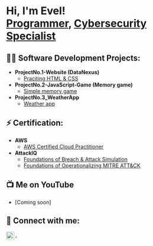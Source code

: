 <h1>Hi, I'm Evel! <br/><a href="https://github.com/evelR">Programmer</a>, <a href="https://www.linkedin.com/in/evel-r/">Cybersecurity Specialist</a>

<h2>👨‍💻 Software Development Projects:</h2>

- <b>ProjectNo.1-Website (DataNexus)</b>
  - [Praciting HTML & CSS](https://github.com/evelR/ProjectNo.1-Website)
- <b>ProjectNo.2-JavaScript-Game (Memory game)</b>
  - [Simple memory game](https://github.com/evelR/ProjectNo.2-JavaScript-Game)
- <b>ProjectNo.3_WeatherApp</b>
  - [Weather app](https://github.com/evelR/ProjectNo.3_WeatherApp)
  
<h2>⚡ Certification:</h2>

- <b>AWS</b>
  - [AWS Certified Cloud Practitioner](https://www.credly.com/badges/0e9bef2a-07aa-4998-be34-e7473aff8988/public_url)
- <b>AttackIQ</b>
  - [Foundations of Breach & Attack Simulation](https://www.credly.com/badges/af1462fa-95f7-4d3c-a05d-522f7dca6cde/public_url)
  - [Foundations of Operationalizing MITRE ATT&CK](https://www.credly.com/badges/1a88ce0b-6c4d-40e2-96e4-4a46b6b88819/public_url)

<h2>📺 Me on YouTube </h2>

- [Coming soon]

<h2> 🤳 Connect with me:</h2>

[<img align="left" alt="EvelRibo | LinkedIn" width="22px" src="https://cdn.jsdelivr.net/npm/simple-icons@v3/icons/linkedin.svg" />][linkedin],

[linkedin]: https://www.linkedin.com/in/evel-r/

<!--
**evelR/evelR** is a ✨ _special_ ✨ repository because its `README.md` (this file) appears on your GitHub profile.

Here are some ideas to get you started:

- 🔭 I’m currently working on ...
- 🌱 I’m currently learning ...
- 👯 I’m looking to collaborate on ...
- 🤔 I’m looking for help with ...
- 💬 Ask me about ...
- 📫 How to reach me: ...
- 😄 Pronouns: ...
- ⚡ Fun fact: ...
-->
